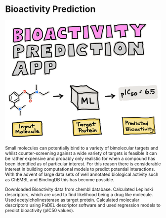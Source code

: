 # Bioactivity Prediction

<img src="logo.png" width="512"/>

Small molecules can potentially bind to a variety of bimolecular targets and whilst counter-screening against a wide variety of targets is feasible it can be rather expensive and probably only realistic for when a compound has been identified as of particular interest. For this reason there is considerable interest in building computational models to predict potential interactions. With the advent of large data sets of well annotated biological activity such as ChEMBL and BindingDB this has become possible.

Downloaded Bioactivity data from chembl database. Calculated Lepinski descriptors, which are used to find likelihood being a drug like molecule. Used acetylcholinesterase as target protein. Calculated molecular descriptors using PaDEL descriptor software and used regression models to predict bioactivity (pIC50 values).  